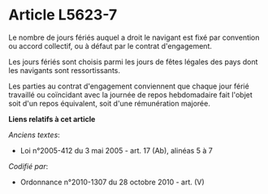 # Article L5623-7

Le nombre de jours fériés auquel a droit le navigant est fixé par convention ou accord collectif, ou à défaut par le contrat
d'engagement.

Les jours fériés sont choisis parmi les jours de fêtes légales des pays dont les navigants sont ressortissants.

Les parties au contrat d'engagement conviennent que chaque jour férié travaillé ou coïncidant avec la journée de repos
hebdomadaire fait l'objet soit d'un repos équivalent, soit d'une rémunération majorée.

**Liens relatifs à cet article**

_Anciens textes_:

  - Loi n°2005-412 du 3 mai 2005 - art. 17 (Ab), alinéas 5 à 7

_Codifié par_:

  - Ordonnance n°2010-1307 du 28 octobre 2010 - art. (V)
